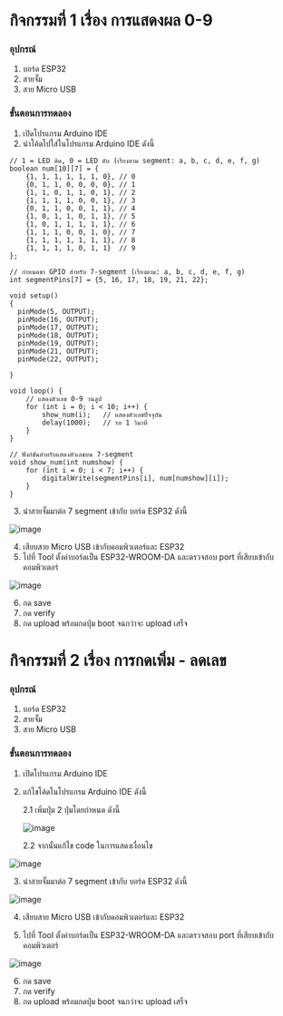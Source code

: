 # กิจกรรมที่ 1 เรื่อง การแสดงผล 0-9 
### อุปกรณ์
1. บอร์ด ESP32
2. สายจั๊ม
3. สาย Micro USB 

### ขั้นตอนการทดลอง
1. เปิดโปรแกรม Arduino IDE
2. นำโค้ดไปใส่ในโปรแกรม Arduino IDE ดังนี้

```
// 1 = LED ติด, 0 = LED ดับ (เรียงตาม segment: a, b, c, d, e, f, g)
boolean num[10][7] = {
    {1, 1, 1, 1, 1, 1, 0}, // 0
    {0, 1, 1, 0, 0, 0, 0}, // 1
    {1, 1, 0, 1, 1, 0, 1}, // 2
    {1, 1, 1, 1, 0, 0, 1}, // 3
    {0, 1, 1, 0, 0, 1, 1}, // 4
    {1, 0, 1, 1, 0, 1, 1}, // 5
    {1, 0, 1, 1, 1, 1, 1}, // 6
    {1, 1, 1, 0, 0, 1, 0}, // 7
    {1, 1, 1, 1, 1, 1, 1}, // 8
    {1, 1, 1, 1, 0, 1, 1}  // 9
};

// กำหนดขา GPIO สำหรับ 7-segment (เรียงตาม: a, b, c, d, e, f, g)
int segmentPins[7] = {5, 16, 17, 18, 19, 21, 22};

void setup()
{
  pinMode(5, OUTPUT);
  pinMode(16, OUTPUT);
  pinMode(17, OUTPUT);
  pinMode(18, OUTPUT);
  pinMode(19, OUTPUT);
  pinMode(21, OUTPUT);
  pinMode(22, OUTPUT);

}

void loop() {
    // แสดงตัวเลข 0-9 วนลูป
    for (int i = 0; i < 10; i++) {
        show_num(i);   // แสดงตัวเลขปัจจุบัน
        delay(1000);   // รอ 1 วินาที
    }
}

// ฟังก์ชันสำหรับแสดงตัวเลขบน 7-segment
void show_num(int numshow) {
    for (int i = 0; i < 7; i++) {
        digitalWrite(segmentPins[i], num[numshow][i]);
    }
}
```

3. นำสายจั๊มมาต่อ 7 segment เข้ากับ บอร์ด ESP32 ดังนี้

![image](https://github.com/user-attachments/assets/ba4329a3-de90-48d4-aa39-108d35b4d373)

4. เสียบสาย Micro USB เข้ากับคอมพิวเตอร์และ ESP32
5. ไปที่ Tool ตั้งค่าบอร์ดเป็น ESP32-WROOM-DA และตรวจสอบ port ที่เสียบเข้ากับคอมพิวเตอร์

![image](https://github.com/user-attachments/assets/2a4eb791-96ba-49bc-8d46-4612c2ad34f2)

6. กด save
7. กด verify
8. กด upload พร้อมกดปุ่ม boot จนกว่าจะ upload เสร็จ

#
#
#
#
#

#

# กิจกรรมที่ 2 เรื่อง การกดเพิ่ม - ลดเลข
### อุปกรณ์
1. บอร์ด ESP32
2. สายจั๊ม
3. สาย Micro USB 

### ขั้นตอนการทดลอง
1. เปิดโปรแกรม Arduino IDE

2. แก้ไขโค้ดในโปรแกรม Arduino IDE ดังนี้


    2.1 เพิ่มปุ่ม 2 ปุ่มโดยกำหนด ดังนี้
   
   
   ![image](https://github.com/user-attachments/assets/20e2bf79-4165-461b-b582-317d531aaa5c)


    2.2 จากนั้นแก้ไข code ในการแสดงเงื่อนไข
   
    
![image](https://github.com/user-attachments/assets/6438e7eb-ed68-44d2-9d8a-c7744b2b06f2)


3. นำสายจั๊มมาต่อ 7 segment เข้ากับ บอร์ด ESP32 ดังนี้


![image](https://github.com/user-attachments/assets/2c75bf05-5e98-4481-b3ad-d4d95f2ab4bd)


4. เสียบสาย Micro USB เข้ากับคอมพิวเตอร์และ ESP32

5. ไปที่ Tool ตั้งค่าบอร์ดเป็น ESP32-WROOM-DA และตรวจสอบ port ที่เสียบเข้ากับคอมพิวเตอร์

![image](https://github.com/user-attachments/assets/2a4eb791-96ba-49bc-8d46-4612c2ad34f2)

6. กด save
7. กด verify
8. กด upload พร้อมกดปุ่ม boot จนกว่าจะ upload เสร็จ
    
